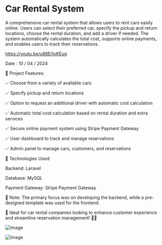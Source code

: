 # Car Rental System

A comprehensive car rental system that allows users to rent cars easily online. Users can select their preferred car, specify the pickup and return locations, choose the rental duration, and add a driver if needed. The system automatically calculates the total cost, supports online payments, and enables users to track their reservations.

https://youtu.be/u88Ej1oKEug

Date : 10 / 04 / 2024


🔹 Project Features:

✅ Choose from a variety of available cars

✅ Specify pickup and return locations

✅ Option to request an additional driver with automatic cost calculation

✅ Automatic total cost calculation based on rental duration and extra services

✅ Secure online payment system using Stripe Payment Gateway

✅ User dashboard to track and manage reservations

✅ Admin panel to manage cars, customers, and reservations


🔧 Technologies Used:


Backend: Laravel

Database: MySQL

Payment Gateway: Stripe Payment Gateway


📌 Note:
The primary focus was on developing the backend, while a pre-designed template was used for the frontend.

📢 Ideal for car rental companies looking to enhance customer experience and streamline reservation management! 🚗🚀

![Image](https://github.com/user-attachments/assets/6c8ef451-b8ba-4244-920b-46390ab56be2)


![Image](https://github.com/user-attachments/assets/77c066fa-0be8-4422-8812-256e183f626d)



